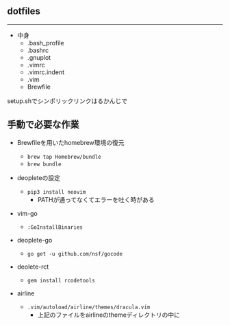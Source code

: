 ## dotfiles

****

- 中身
	- .bash_profile
	- .bashrc
	- .gnuplot
	- .vimrc
  - .vimrc.indent
  - .vim
  - Brewfile
 

setup.shでシンボリックリンクはるかんじで

## 手動で必要な作業

- Brewfileを用いたhomebrew環境の復元
  - `brew tap Homebrew/bundle`
  - `brew bundle`

- deopleteの設定
  - `pip3 install neovim`
    - PATHが通ってなくてエラーを吐く時がある

- vim-go
  - `:GoInstallBinaries`

- deoplete-go
  - `go get -u github.com/nsf/gocode`

- deolete-rct
  - `gem install rcodetools`

- airline
  - `.vim/autoload/airline/themes/dracula.vim`
    - 上記のファイルをairlineのthemeディレクトリの中に
